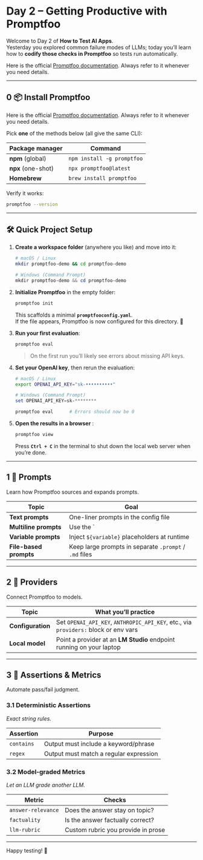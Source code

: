 # Day 2 – Getting Productive with **Promptfoo**

Welcome to Day 2 of **How to Test AI Apps**.  
Yesterday you explored common failure modes of LLMs; today you’ll learn how to **codify those checks in Promptfoo** so tests run automatically.


Here is the official [Promptfoo documentation](https://www.promptfoo.dev/docs/intro/). Always refer to it whenever you need details.

---

## 0  📦 Install Promptfoo

Here is the official [Promptfoo documentation](https://www.promptfoo.dev/docs/intro/). Always refer to it whenever you need details.

Pick **one** of the methods below (all give the same CLI):

| Package manager | Command |
|-----------------|---------|
| **npm** (global) | `npm install -g promptfoo` |
| **npx** (one-shot) | `npx promptfoo@latest` |
| **Homebrew** | `brew install promptfoo` |

Verify it works:

```bash
promptfoo --version
```

---


##  🛠️ Quick Project Setup

1. **Create a workspace folder** (anywhere you like) and move into it:

   ```bash
   # macOS / Linux
   mkdir promptfoo-demo && cd promptfoo-demo
   ```
   ```powershell
   # Windows (Command Prompt)
   mkdir promptfoo-demo && cd promptfoo-demo
   ```

2. **Initialize Promptfoo** in the empty folder:

   ```bash
   promptfoo init
   ```

   This scaffolds a minimal **`promptfooconfig.yaml`**.  
   If the file appears, Promptfoo is now configured for this directory. 🎉

3. **Run your first evaluation**:

   ```bash
   promptfoo eval
   ```

   > On the first run you’ll likely see errors about missing API keys.

4. **Set your OpenAI key**, then rerun the evaluation:

   ```bash
   # macOS / Linux
   export OPENAI_API_KEY="sk-••••••••••"
   ```
   ```powershell
   # Windows (Command Prompt)
   set OPENAI_API_KEY=sk-********
   ```

   ```bash
   promptfoo eval      # Errors should now be 0
   ```

5. **Open the results in a browser** :

   ```bash
   promptfoo view
   ```

   Press **`Ctrl + C`** in the terminal to shut down the local web server when you’re done.


---


## 1  🎯 Prompts

Learn how Promptfoo sources and expands prompts.

| Topic | Goal |
|-------|------|
| **Text prompts** | One-liner prompts in the config file |
| **Multiline prompts** | Use the `|` block syntax for long instructions |
| **Variable prompts** | Inject `${variable}` placeholders at runtime |
| **File-based prompts** | Keep large prompts in separate `.prompt` / `.md` files |

---

## 2  🔌 Providers

Connect Promptfoo to models.

| Topic | What you’ll practice |
|-------|----------------------|
| **Configuration** | Set `OPENAI_API_KEY`, `ANTHROPIC_API_KEY`, etc., via `providers:` block or env vars |
| **Local model** | Point a provider at an **LM Studio** endpoint running on your laptop |



---

## 3  📏 Assertions & Metrics

Automate pass/fail judgment.

### 3.1 Deterministic Assertions  
*Exact string rules.*

| Assertion | Purpose |
|-----------|---------|
| `contains` | Output must include a keyword/phrase |
| `regex` | Output must match a regular expression |

### 3.2 Model-graded Metrics  
*Let an LLM grade another LLM.*

| Metric | Checks |
|--------|--------|
| `answer-relevance` | Does the answer stay on topic? |
| `factuality` | Is the answer factually correct? |
| `llm-rubric` | Custom rubric you provide in prose |


---

Happy testing! 🚀
